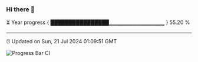 ### Hi there 👋

⏳ Year progress { ████████████████▁▁▁▁▁▁▁▁▁▁▁▁▁▁ } 55.20 %

---

⏰ Updated on Sun, 21 Jul 2024 01:09:51 GMT

![Progress Bar CI](https://github.com/JuvenileQ/Progress-Bar-CI/workflows/main/badge.svg)
